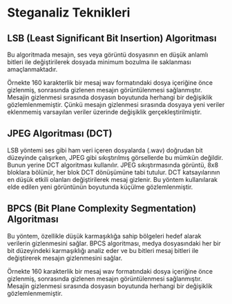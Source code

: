 # Steganaliz Teknikleri

## LSB (Least Significant Bit Insertion) Algoritması
Bu algoritmada mesajın, ses veya görüntü dosyasının en düşük anlamlı bitleri ile değiştirilerek dosyada minimum bozulma ile saklanması amaçlanmaktadır.

Örnekte 160 karakterlik bir mesaj wav formatındaki dosya içeriğine önce gizlenmiş, sonrasında gizlenen mesajın görüntülenmesi sağlanmıştır. Mesajin gizlenmesi sırasında dosyasın boyutunda herhangi bir değişiklik gözlemlenmemiştir. Çünkü mesajın gizlenmesi sırasında dosyaya yeni veriler eklenmemiş varsayılan veriler üzerinde değişiklik gerçekleştirilmiştir.

## JPEG Algoritması (DCT)
LSB yöntemi ses gibi ham veri içeren dosyalarda (.wav) doğrudan bit düzeyinde çalışırken, JPEG gibi sıkıştırılmış görsellerde bu mümkün değildir. Bunun yerine DCT algoritması kullanılır. JPEG sıkıştırmasında görüntü, 8x8 bloklara bölünür, her blok DCT dönüşümüne tabi tutulur. DCT katsayılarının en düşük etkili olanları değiştirilerek mesaj gizlenir. Bu yöntem kullanılarak elde edilen yeni görüntünün boyutunda küçülme gözlemlenmiştir.

## BPCS (Bit Plane Complexity Segmentation) Algoritması
Bu yöntem, özellikle düşük karmaşıklığa sahip bölgeleri hedef alarak verilerin gizlenmesini sağlar. BPCS algoritması, medya dosyasındaki her bir bit düzeyindeki karmaşıklığı analiz eder ve bu bitleri mesaj bitleri ile değiştirerek mesajın gizlenmesini sağlar. 
 
Örnekte 160 karakterlik bir mesaj wav formatındaki dosya içeriğine önce gizlenmiş, sonrasında gizlenen mesajın görüntülenmesi sağlanmıştır. Mesajin gizlenmesi sırasında dosyasın boyutunda herhangi bir değişiklik gözlemlenmemiştir.